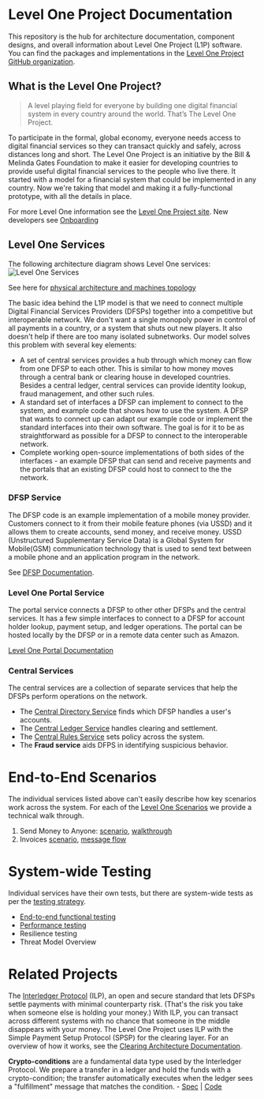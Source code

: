 # Level One Project Documentation
This repository is the hub for architecture documentation, component designs, and overall information about Level One Project (L1P) software. You can find the packages and implementations in the [Level One Project GitHub organization](https://github.com/LevelOneProject).

## What is the Level One Project?
> A level playing field for everyone by building one digital financial system in every country around the world. That’s The Level One Project.

To participate in the formal, global economy, everyone needs access to digital financial services so they can transact quickly and safely, across distances long and short. The Level One Project is an initiative by the Bill & Melinda Gates Foundation to make it easier for developing countries to provide useful digital financial services to the people who live there. It started with a model for a financial system that could be implemented in any country. Now we're taking that model and making it a fully-functional prototype, with all the details in place.

For more Level One information see the [Level One Project site](https://leveloneproject.org/).
New developers see [Onboarding](https://github.com/LevelOneProject/Docs/wiki/Onboarding)

## Level One Services
The following architecture diagram shows Level One services:
![Level One Services](https://github.com/LevelOneProject/Docs/blob/master/Wiki/Basic%20Overview.png)

See here for [physical architecture and machines topology](https://github.com/LevelOneProject/Docs/blob/master/AWS/Infrastructure/machines.md)

The basic idea behind the L1P model is that we need to connect multiple Digital Financial Services Providers (DFSPs) together into a competitive but interoperable network. We don't want a single monopoly power in control of all payments in a country, or a system that shuts out new players. It also doesn't help if there are too many isolated subnetworks. Our model solves this problem with several key elements:

- A set of central services provides a hub through which money can flow from one DFSP to each other. This is similar to how money moves through a central bank or clearing house in developed countries. Besides a central ledger, central services can provide identity lookup, fraud management, and other such rules.
- A standard set of interfaces a DFSP can implement to connect to the system, and example code that shows how to use the system. A DFSP that wants to connect up can adapt our example code or implement the standard interfaces into their own software. The goal is for it to be as straightforward as possible for a DFSP to connect to the interoperable network.
- Complete working open-source implementations of both sides of the interfaces - an example DFSP that can send and receive payments and the portals that an existing DFSP could host to connect to the the network. 

### DFSP Service
The DFSP code is an example implementation of a mobile money provider. Customers connect to it from their mobile feature phones (via USSD) and it allows them to create accounts, send money, and receive money.  USSD (Unstructured Supplementary Service Data) is a Global System for Mobile(GSM) communication technology that is used to send text between a mobile phone and an application program in the network.

See [DFSP Documentation](https://github.com/LevelOneProject/Docs/tree/master/DFSP).

### Level One Portal Service
The portal service connects a DFSP to other other DFSPs and the central services. It has a few simple interfaces to connect to a DFSP for account holder lookup, payment setup, and ledger operations. The portal can be hosted locally by the DFSP or in a remote data center such as Amazon. 

[Level One Portal Documentation](https://github.com/LevelOneProject/Docs/blob/master/portal)

### Central Services
The central services are a collection of separate services that help the DFSPs perform operations on the network. 
- The [Central Directory Service](https://github.com/LevelOneProject/Docs/tree/master/CentralDirectory) finds which DFSP handles a user's accounts. 
- The [Central Ledger Service](https://github.com/LevelOneProject/Docs/tree/master/CentralLedger) handles clearing and settlement. 
- The [Central Rules Service](https://github.com/LevelOneProject/Docs/tree/master/CentralRules) sets policy across the system. 
- The **Fraud service** aids DFPS in identifying suspicious behavior.

# End-to-End Scenarios
The individual services listed above can't easily describe how key scenarios work across the system. For each of the [Level One Scenarios](https://github.com/LevelOneProject/Docs/wiki/L1P-Scenarios) we provide a technical walk through.

1. Send Money to Anyone: [scenario](https://github.com/LevelOneProject/Docs/wiki/L1P-Scenarios#send-money-to-anyone),  [walkthrough](https://github.com/LevelOneProject/Docs/blob/master/portal/scenarios/Send%20Payment.md)
2. Invoices [scenario](https://github.com/LevelOneProject/Docs/wiki/L1P-Scenarios#buy-goods---pending-transactions), [message flow](https://github.com/LevelOneProject/Docs/blob/master/DFSP/PendingTransactions/PendingTransactions.md)

# System-wide Testing
Individual services have their own tests, but there are system-wide tests as per the [testing strategy](Manual-and-automated-testing-strategy).
- [End-to-end functional testing](https://github.com/LevelOneProject/interop-functional-tests)
- [Performance testing](https://github.com/LevelOneProject/Docs/tree/master/JMeter)
- Resilience testing
- Threat Model Overview

# Related Projects
The [Interledger Protocol](https://interledger.org/) (ILP), an open and secure standard that lets DFSPs settle payments with minimal counterparty risk. (That's the risk you take when someone else is holding your money.) With ILP, you can transact across different systems with no chance that someone in the middle disappears with your money. The Level One Project uses ILP with the Simple Payment Setup Protocol (SPSP) for the clearing layer. For an overview of how it works, see the [Clearing Architecture Documentation](https://github.com/LevelOneProject/Docs/tree/master/ILP).

**Crypto-conditions** are a fundamental data type used by the Interledger Protocol. We prepare a transfer in a ledger and hold the funds with a crypto-condition; the transfer automatically executes when the ledger sees a "fulfillment" message that matches the condition.
    - [Spec](https://github.com/interledger/rfcs/blob/master/0002-crypto-conditions/0002-crypto-conditions.md) | [Code](https://github.com/interledger/five-bells-condition)
